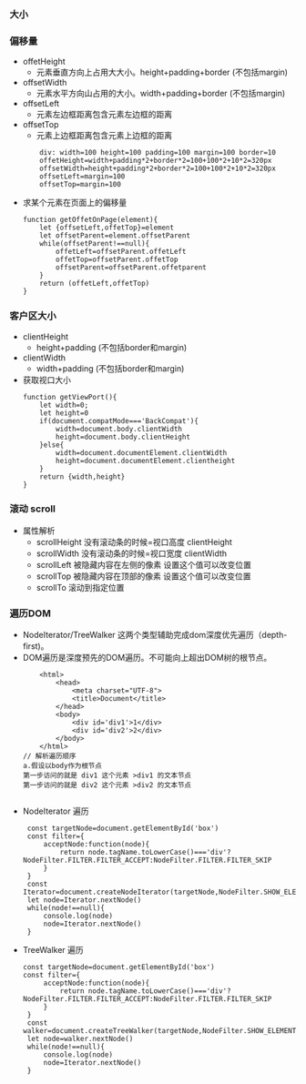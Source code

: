 ### 大小
### 偏移量
- offetHeight
    - 元素垂直方向上占用大大小。height+padding+border (不包括margin)
- offsetWidth
    - 元素水平方向山占用的大小。width+padding+border  (不包括margin)
- offsetLeft
    - 元素左边框距离包含元素左边框的距离
- offsetTop
    - 元素上边框距离包含元素上边框的距离
    ```
        div: width=100 height=100 padding=100 margin=100 border=10
        offetHeight=width+padding*2+border*2=100+100*2+10*2=320px
        offsetWidth=height+padding*2+border*2=100+100*2+10*2=320px
        offsetLeft=margin=100
        offsetTop=margin=100
    ```
- 求某个元素在页面上的偏移量
    ```
    function getOffetOnPage(element){
        let {offsetLeft,offetTop}=element
        let offsetParent=element.offsetParent
        while(offsetParent!==null){
            offetLeft=offsetParent.offetLeft
            offetTop=offsetParent.offetTop
            offsetParent=offsetParent.offetparent
        }
        return (offetLeft,offetTop)
    }
    ```
### 客户区大小
- clientHeight
    - height+padding (不包括border和margin)
- clientWidth
    - width+padding (不包括border和margin)
- 获取视口大小
    ```
    function getViewPort(){
        let width=0;
        let height=0
        if(document.compatMode==='BackCompat'){
            width=document.body.clientWidth
            height=document.body.clientHeight
        }else{
            width=document.documentElement.clientWidth
            height=document.documentElement.clientheight
        }
        return {width,height}
    }
    ```
### 滚动 scroll
  - 属性解析
    - scrollHeight 没有滚动条的时候=视口高度 clientHeight
    - scrollWidth  没有滚动条的时候=视口宽度 clientWidth
    - scrollLeft   被隐藏内容在左侧的像素 设置这个值可以改变位置
    - scrollTop    被隐藏内容在顶部的像素  设置这个值可以改变位置
    - scrollTo     滚动到指定位置
### 遍历DOM
- NodeIterator/TreeWalker 这两个类型辅助完成dom深度优先遍历（depth-first)。
- DOM遍历是深度预先的DOM遍历。不可能向上超出DOM树的根节点。
    ```
        <html>
            <head>
                <meta charset="UTF-8">
                <title>Document</title>
            </head>
            <body>
                <div id='div1'>1</div>
                <div id='div2'>2</div>
            </body>
        </html>
    // 解析遍历顺序
    a.假设以body作为根节点
    第一步访问的就是 div1 这个元素 >div1 的文本节点
    第一步访问的就是 div2 这个元素 >div2 的文本节点


    ```
- NodeIterator 遍历
    ```
     const targetNode=document.getElementById('box')
     const filter={
         acceptNode:function(node){
             return node.tagName.toLowerCase()==='div'?NodeFilter.FILTER.FILTER_ACCEPT:NodeFilter.FILTER.FILTER_SKIP
         }
     }
     const Iterator=document.createNodeIterator(targetNode,NodeFilter.SHOW_ELEMENR,filter,false)
     let node=Iterator.nextNode()
     while(node!==null){
         console.log(node)
         node=Iterator.nextNode()
     }
    ```
- TreeWalker 遍历
    ```
    const targetNode=document.getElementById('box')
    const filter={
         acceptNode:function(node){
             return node.tagName.toLowerCase()==='div'?NodeFilter.FILTER.FILTER_ACCEPT:NodeFilter.FILTER.FILTER_SKIP
         }
     }
     const walker=document.createTreeWalker(targetNode,NodeFilter.SHOW_ELEMENT,filter,false)
     let node=walker.nextNode()
     while(node!==null){
         console.log(node)
         node=Iterator.nextNode()
     }
    ```